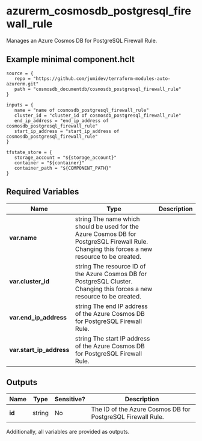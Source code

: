 # azurerm_cosmosdb_postgresql_firewall_rule

Manages an Azure Cosmos DB for PostgreSQL Firewall Rule.

## Example minimal component.hclt

```hcl
source = {
   repo = "https://github.com/jumidev/terraform-modules-auto-azurerm.git" 
   path = "cosmosdb_documentdb/cosmosdb_postgresql_firewall_rule" 
}

inputs = {
   name = "name of cosmosdb_postgresql_firewall_rule" 
   cluster_id = "cluster_id of cosmosdb_postgresql_firewall_rule" 
   end_ip_address = "end_ip_address of cosmosdb_postgresql_firewall_rule" 
   start_ip_address = "start_ip_address of cosmosdb_postgresql_firewall_rule" 
}

tfstate_store = {
   storage_account = "${storage_account}" 
   container = "${container}" 
   container_path = "${COMPONENT_PATH}" 
}

```

## Required Variables

| Name | Type |  Description |
| ---- | --------- |  ----------- |
| **var.name** | string  The name which should be used for the Azure Cosmos DB for PostgreSQL Firewall Rule. Changing this forces a new resource to be created. | 
| **var.cluster_id** | string  The resource ID of the Azure Cosmos DB for PostgreSQL Cluster. Changing this forces a new resource to be created. | 
| **var.end_ip_address** | string  The end IP address of the Azure Cosmos DB for PostgreSQL Firewall Rule. | 
| **var.start_ip_address** | string  The start IP address of the Azure Cosmos DB for PostgreSQL Firewall Rule. | 



## Outputs

| Name | Type | Sensitive? | Description |
| ---- | ---- | --------- | --------- |
| **id** | string | No  | The ID of the Azure Cosmos DB for PostgreSQL Firewall Rule. | 

Additionally, all variables are provided as outputs.
